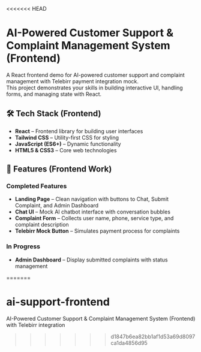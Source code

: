 <<<<<<< HEAD
# AI-Powered Customer Support & Complaint Management System (Frontend)

A React frontend demo for AI-powered customer support and complaint management with Telebirr payment integration mock.  
This project demonstrates your skills in building interactive UI, handling forms, and managing state with React.

## 🛠 Tech Stack (Frontend)
- **React** – Frontend library for building user interfaces
- **Tailwind CSS** – Utility-first CSS for styling
- **JavaScript (ES6+)** – Dynamic functionality
- **HTML5 & CSS3** – Core web technologies

## 🚀 Features (Frontend Work)
### Completed Features
- **Landing Page** – Clean navigation with buttons to Chat, Submit Complaint, and Admin Dashboard
- **Chat UI** – Mock AI chatbot interface with conversation bubbles
- **Complaint Form** – Collects user name, phone, service type, and complaint description
- **Telebirr Mock Button** – Simulates payment process for complaints

### In Progress
- **Admin Dashboard** – Display submitted complaints with status management





=======
# ai-support-frontend
AI-Powered Customer Support &amp; Complaint Management System (Frontend) with Telebirr integration
>>>>>>> d1847b6ea82bb1af1d53a69d8097ca1da4856d95
